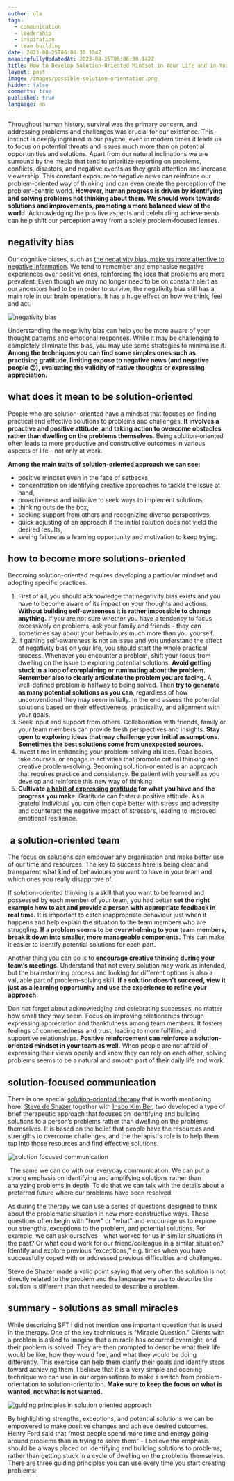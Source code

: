 ```yaml
---
author: ula
tags:
  - communication
  - leadership
  - inspiration
  - team building
date: 2023-08-25T06:06:30.124Z
meaningfullyUpdatedAt: 2023-08-25T06:06:30.142Z
title: How to Develop Solution-Oriented Mindset in Your Life and in Your Team?
layout: post
image: /images/possible-solution-orientation.png
hidden: false
comments: true
published: true
language: en
---
```

Throughout human history, survival was the primary concern, and addressing problems and challenges was crucial for our existence. This instinct is deeply ingrained in our psyche, even in modern times it leads us to focus on potential threats and issues much more than on potential opportunities and solutions. Apart from our natural inclinations we are surround by the media that tend to prioritize reporting on problems, conflicts, disasters, and negative events as they grab attention and increase viewership. This constant exposure to negative news can reinforce our problem-oriented way of thinking and can even create the perception of the problem-centric world. **However, human progress is driven by identifying and solving problems not thinking about them. We should work towards solutions and improvements, promoting a more balanced view of the world.** Acknowledging the positive aspects and celebrating achievements can help shift our perception away from a solely problem-focused lenses. 

## **negativity bias** 

Our cognitive biases, such as [the negativity bias, make us more attentive to negative information](https://www.verywellmind.com/negative-bias-4589618). We tend to remember and emphasise negative experiences over positive ones, reinforcing the idea that problems are more prevalent. Even though we may no longer need to be on constant alert as our ancestors had to be in order to survive, the negativity bias still has a main role in our brain operations. It has a huge effect on how we think, feel and act. 

<div class="image"><img src="/images/negativity-bias.jpeg" alt="negativity bias" title="undefined"  /> </div>

Understanding the negativity bias can help you be more aware of your thought patterns and emotional responses. While it may be challenging to completely eliminate this bias, you may use some strategies to minimalise it. **Among the techniques you can find some simples ones such as practising gratitude, limiting expose to negative news (and negative people 😉), evaluating the validity of native thoughts or expressing appreciation.** 

## **what does it mean to be solution-oriented** 

People who are solution-oriented have a mindset that focuses on finding practical and effective solutions to problems and challenges. **It involves a proactive and positive attitude, and taking action to overcome obstacles rather than dwelling on the problems themselves**. Being solution-oriented often leads to more productive and constructive outcomes in various aspects of life - not only at work. 

**Among the main traits of solution-oriented approach we can see:**

* positive mindset even in the face of setbacks,
* concentration on identifying creative approaches to tackle the issue at hand, 
* proactiveness and initiative to seek ways to implement solutions,
* thinking outside the box,
* seeking support from others and recognizing diverse perspectives,
* quick adjusting of an approach if the initial solution does not yield the desired results,
* seeing failure as a learning opportunity and motivation to keep trying. 

## **how to become more solutions-oriented**

Becoming solution-oriented requires developing a particular mindset and adopting specific practices.

1. First of all, you should acknowledge that negativity bias exists and you have to become aware of its impact on your thoughts and actions. **Without building self-awareness it is rather impossible to change anything.** If you are not sure whether you have a tendency to focus excessively on problems, ask your family and friends - they can sometimes say about your behaviours much more than you yourself.
2. If gaining self-awareness is not an issue and you understand the effect of negativity bias on your life, you should start the whole practical process. Whenever you encounter a problem, shift your focus from dwelling on the issue to exploring potential solutions. **Avoid getting stuck in a loop of complaining or ruminating about the problem. Remember also to clearly articulate the problem you are facing.** A well-defined problem is halfway to being solved. Then **try to generate as many potential solutions as you can**, regardless of how unconventional they may seem initially. In the end assess the potential solutions based on their effectiveness, practicality, and alignment with your goals.
3. Seek input and support from others. Collaboration with friends, family or your team members can provide fresh perspectives and insights. **Stay open to exploring ideas that may challenge your initial assumptions. Sometimes the best solutions come from unexpected sources.**
4. Invest time in enhancing your problem-solving abilities. Read books, take courses, or engage in activities that promote critical thinking and creative problem-solving. Becoming solution-oriented is an approach that requires practice and consistency. Be patient with yourself as you develop and reinforce this new way of thinking.
5. **Cultivate [a habit of expressing gratitude](https://www.health.harvard.edu/healthbeat/giving-thanks-can-make-you-happier#:~:text=In%20positive%20psychology%20research,%20gratitude,adversity,%20and%20build%20strong%20relationships.) for what you have and the progress you make.** Gratitude can foster a positive attitude. As a grateful individual you can often cope better with stress and adversity and counteract the negative impact of stressors, leading to improved emotional resilience. 

##  **a solution-oriented team** 

The focus on solutions can empower any organisation and make better use of our time and resources. The key to success here is being clear and transparent what kind of behaviours you want to have in your team and which ones you really disapprove of. 

If solution-oriented thinking is a skill that you want to be learned and possessed by each member of your team, you had better **set the right example how to act and provide a person with appropriate feedback in real time.** It is important to catch inappropriate behaviour just when it happens and help explain the situation to the team members who are struggling. **If a problem seems to be overwhelming to your team members, break it down into smaller, more manageable components.** This can make it easier to identify potential solutions for each part.

Another thing you can do is to **encourage creative thinking during your team’s meetings**. Understand that not every solution may work as intended, but the brainstorming process and looking for different options is also a valuable part of problem-solving skill. **If a solution doesn't succeed, view it just as a learning opportunity and use the experience to refine your approach.**

Don not forget about acknowledging and celebrating successes, no matter how small they may seem. Focus on improving relationships through expressing appreciation and thankfulness among team members. It fosters feelings of connectedness and trust, leading to more fulfilling and supportive relationships. **Positive reinforcement can reinforce a solution-oriented mindset in your team as well.** When people are not afraid of expressing their views openly and know they can rely on each other, solving problems seems to be a natural and smooth part of their daily life and work. 

## **solution-focused communication** 

There is one special [solution-oriented therapy](https://solutionfocused.net/what-is-solution-focused-therapy/) that is worth mentioning here. [Steve de Shazer](https://www.goodtherapy.org/famous-psychologists/steve-de-shazer.html) together with [Insoo Kim Ber](https://www.goodtherapy.org/famous-psychologists/insoo-kim-berg.html), two developed a type of brief therapeutic approach that focuses on identifying and building solutions to a person’s problems rather than dwelling on the problems themselves. It is based on the belief that people have the resources and strengths to overcome challenges, and the therapist's role is to help them tap into those resources and find effective solutions.

<div class="image"><img src="/images/solution-oriented-language-.png" alt="solution focused communication" title="undefined"  /> </div>

 The same we can do with our everyday communication. We can put a strong emphasis on identifying and amplifying solutions rather than analyzing problems in depth. To do that we can talk with the details about a preferred future where our problems have been resolved. 

As during the therapy we can use a series of questions designed to think about the problematic situation in new more constructive ways. These questions often begin with "how" or "what" and encourage us to explore our strengths, exceptions to the problem, and potential solutions. For example, we can ask ourselves - what worked for us in similar situations in the past? Or what could work for our friend/colleague in a similar situation? Identify and explore previous “exceptions,” e.g. times when you have successfully coped with or addressed previous difficulties and challenges.

Steve de Shazer made a valid point saying that very often the solution is not directly related to the problem and the language we use to describe the solution is different than that needed to describe a problem. 

## **summary - solutions as small miracles** 

While describing SFT I did not mention one important question that is used in the therapy. One of the key techniques is "Miracle Question." Clients with a problem is asked to imagine that a miracle has occurred overnight, and their problem is solved. They are then prompted to describe what their life would be like, how they would feel, and what they would be doing differently. This exercise can help them clarify their goals and identify steps toward achieving them. I believe that it is a very simple and opening technique we can use in our organisations to make a switch from problem-orientation to solution-orientation. **Make sure to keep the focus on what is wanted, not what is not wanted.** 

<div class="image"><img src="/images/pinciples-solution-oriented-.png" alt="guiding principles in solution oriented approach " title="undefined"  /> </div>

By highlighting strengths, exceptions, and potential solutions we can be empowered to make positive changes and achieve desired outcomes. Henry Ford said that “most people spend more time and energy going around problems than in trying to solve them” - I believe the emphasis should be always placed on identifying and building solutions to problems, rather than getting stuck in a cycle of dwelling on the problems themselves. There are three guiding principles you can use every time you start creating problems: